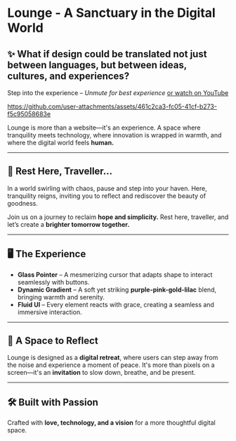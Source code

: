 # Lounge - A Sanctuary in the Digital World

## ✨ What if design could be translated not just between languages, but between ideas, cultures, and experiences?

Step into the experience – *Unmute for best experience* [or watch on YouTube](https://www.youtube.com/watch?v=uuQu4GNYgF0)


https://github.com/user-attachments/assets/461c2ca3-fc05-41cf-b273-f5c95058683e


Lounge is more than a website—it's an experience. A space where tranquility meets technology, where innovation is wrapped in warmth, and where the digital world feels **human.**

---

## 🌌 Rest Here, Traveller…

In a world swirling with chaos, pause and step into your haven. Here, tranquility reigns, inviting you to reflect and rediscover the beauty of goodness.

Join us on a journey to reclaim **hope and simplicity.** Rest here, traveller, and let’s create a **brighter tomorrow together.**

---

## 🖥 The Experience
- **Glass Pointer** – A mesmerizing cursor that adapts shape to interact seamlessly with buttons.
- **Dynamic Gradient** – A soft yet striking **purple-pink-gold-lilac** blend, bringing warmth and serenity.
- **Fluid UI** – Every element reacts with grace, creating a seamless and immersive interaction.

---


## 🌿 A Space to Reflect
Lounge is designed as a **digital retreat**, where users can step away from the noise and experience a moment of peace. It's more than pixels on a screen—it's an **invitation** to slow down, breathe, and be present.

---

## 🛠 Built with Passion
Crafted with **love, technology, and a vision** for a more thoughtful digital space.

